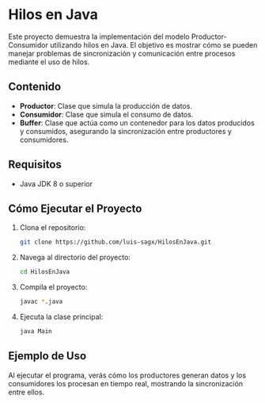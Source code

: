 # Hilos en Java

Este proyecto demuestra la implementación del modelo Productor-Consumidor utilizando hilos en Java. El objetivo es mostrar cómo se pueden manejar problemas de sincronización y comunicación entre procesos mediante el uso de hilos.

## Contenido

- **Productor**: Clase que simula la producción de datos.
- **Consumidor**: Clase que simula el consumo de datos.
- **Buffer**: Clase que actúa como un contenedor para los datos producidos y consumidos, asegurando la sincronización entre productores y consumidores.

## Requisitos

- Java JDK 8 o superior

## Cómo Ejecutar el Proyecto

1. Clona el repositorio:
   ```bash
   git clone https://github.com/luis-sagx/HilosEnJava.git
   ```
2. Navega al directorio del proyecto:
   ```bash
   cd HilosEnJava
   ```
3. Compila el proyecto:
   ```bash
   javac *.java
   ```
4. Ejecuta la clase principal:
   ```bash
   java Main
   ```

## Ejemplo de Uso

Al ejecutar el programa, verás cómo los productores generan datos y los consumidores los procesan en tiempo real, mostrando la sincronización entre ellos.

